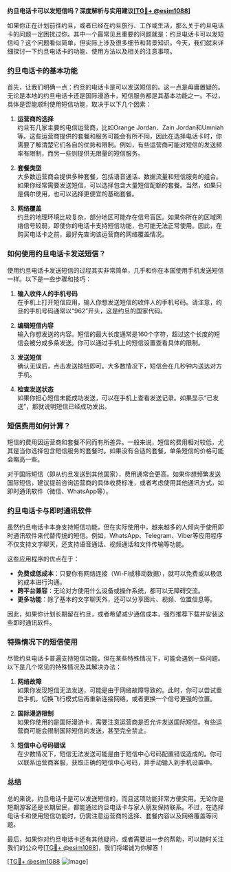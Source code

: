 **约旦电话卡可以发短信吗？深度解析与实用建议[[TG💪+ @esim1088](https://t.me/s/esim1088)]**

如果你正在计划前往约旦，或者已经在约旦旅行、工作或生活，那么关于约旦电话卡的问题一定困扰过你。其中一个最常见且重要的问题就是：约旦电话卡可以发短信吗？这个问题看似简单，但实际上涉及很多细节和背景知识。今天，我们就来详细探讨一下约旦电话卡的功能、使用方法以及相关的注意事项。

### 约旦电话卡的基本功能

首先，让我们明确一点：约旦的电话卡是可以发送短信的。这一点是毋庸置疑的。无论是本地的约旦电话卡还是国际漫游卡，短信服务都是其基本功能之一。不过，具体是否能顺利使用短信功能，取决于以下几个因素：

1. **运营商的选择**  
   约旦有几家主要的电信运营商，比如Orange Jordan、Zain Jordan和Umniah等。这些运营商提供的套餐和服务可能会有所不同，因此在选择电话卡时，你需要了解清楚它们各自的优势和限制。例如，有些运营商可能对短信的发送频率有限制，而另一些则提供无限量的短信服务。

2. **套餐类型**  
   大多数运营商会提供多种套餐，包括语音通话、数据流量和短信服务的组合。如果你经常需要发送短信，可以选择包含大量短信配额的套餐。当然，如果只是偶尔使用，也可以选择更便宜的基础套餐。

3. **网络覆盖**  
   约旦的地理环境比较复杂，部分地区可能存在信号盲区。如果你所在的区域网络信号较弱，即使你的电话卡支持短信功能，也可能无法正常使用。因此，在购买电话卡之前，最好先查询该运营商的网络覆盖情况。

### 如何使用约旦电话卡发送短信？

使用约旦电话卡发送短信的过程其实非常简单，几乎和你在本国使用手机发送短信一样。以下是一些步骤和技巧：

1. **输入收件人的手机号码**  
   在手机上打开短信应用，输入你想发送短信的收件人的手机号码。请注意，约旦的手机号码通常以“962”开头，这是约旦的国家代码。

2. **编辑短信内容**  
   输入你想发送的内容。短信的最大长度通常是160个字符，超过这个长度的短信会被分成多条发送。你可以通过手机上的短信设置查看具体的限制。

3. **发送短信**  
   确认无误后，点击发送按钮即可。大多数情况下，短信会在几秒钟内送达对方手机。

4. **检查发送状态**  
   如果你担心短信未能成功发送，可以在手机上查看发送记录。如果显示“已发送”，那就说明短信已经成功发出。

### 短信费用如何计算？

短信的费用因运营商和套餐不同而有所差异。一般来说，短信的费用相对较低，尤其是当你选择包含短信服务的套餐时。如果没有合适的套餐，单条短信的价格可能会略高一些。

对于国际短信（即从约旦发送到其他国家），费用通常会更高。如果你想频繁发送国际短信，建议提前咨询运营商的具体收费标准，或者考虑使用其他通讯方式，如即时通讯软件（微信、WhatsApp等）。

### 约旦电话卡与即时通讯软件

虽然约旦电话卡本身支持短信功能，但在实际使用中，越来越多的人倾向于使用即时通讯软件来代替传统的短信。例如，WhatsApp、Telegram、Viber等应用程序不仅支持文字聊天，还支持语音通话、视频通话和文件传输等功能。

这些应用程序的优点在于：
- **免费或低成本**：只要你有网络连接（Wi-Fi或移动数据），就可以免费或以极低的成本进行沟通。
- **跨平台兼容**：无论对方使用什么设备或操作系统，都可以无障碍交流。
- **更多功能**：除了基本的文字聊天外，还可以分享图片、视频、位置信息等。

因此，如果你计划长期留在约旦，或者希望减少通信成本，强烈推荐下载并安装这些即时通讯软件。

### 特殊情况下的短信使用

尽管约旦电话卡普遍支持短信功能，但在某些特殊情况下，可能会遇到一些问题。以下是几个常见的特殊情况及其解决办法：

1. **网络故障**  
   如果你发现短信无法发送，可能是由于网络故障导致的。此时，你可以尝试重启手机，切换飞行模式后再重新连接网络，或者更换一个信号更强的位置。

2. **国际漫游限制**  
   如果你使用的是国际漫游卡，需要注意运营商是否允许发送国际短信。有些运营商可能会限制国际短信的发送，甚至完全禁止。

3. **短信中心号码错误**  
   在少数情况下，短信无法发送可能是由于短信中心号码配置错误造成的。你可以联系运营商客服，获取正确的短信中心号码，并手动输入到手机设置中。

### 总结

总的来说，约旦电话卡是可以发送短信的，而且这项功能非常方便实用。无论你是短期游客还是长期居民，都能通过约旦电话卡与家人朋友保持联系。不过，在选择电话卡和使用短信功能时，仍需注意运营商的选择、套餐内容以及网络覆盖等问题。

最后，如果你对约旦电话卡还有其他疑问，或者需要进一步的帮助，可以随时关注我们的公众号[[TG💪+ @esim1088](https://t.me/s/esim1088)]，我们将竭诚为你解答！  

[[TG💪+ @esim1088](https://t.me/s/esim1088) ![Image](https://i.postimg.cc/4NQfJmqS/Snipaste-2025-05-13-00-14-12.png)]